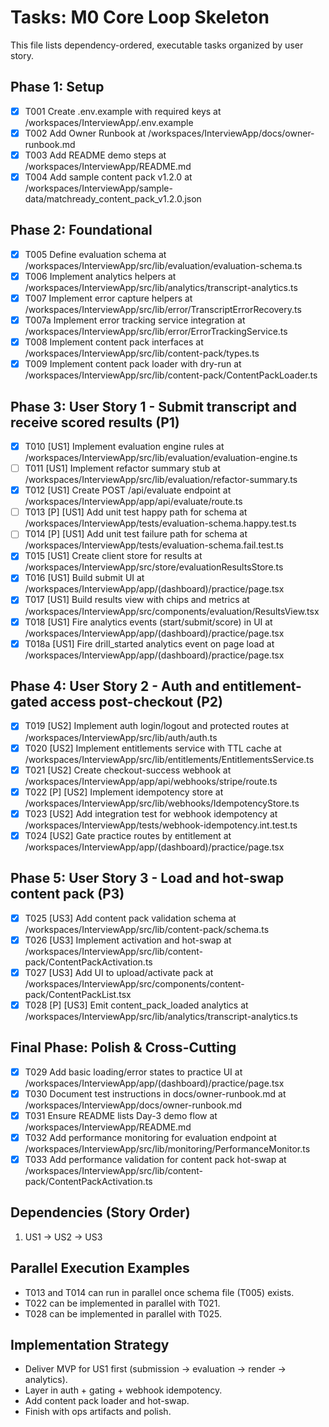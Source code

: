 # Tasks: M0 Core Loop Skeleton

This file lists dependency-ordered, executable tasks organized by user story.

## Phase 1: Setup

- [X] T001 Create .env.example with required keys at /workspaces/InterviewApp/.env.example
- [X] T002 Add Owner Runbook at /workspaces/InterviewApp/docs/owner-runbook.md
- [X] T003 Add README demo steps at /workspaces/InterviewApp/README.md
- [X] T004 Add sample content pack v1.2.0 at /workspaces/InterviewApp/sample-data/matchready_content_pack_v1.2.0.json

## Phase 2: Foundational

- [X] T005 Define evaluation schema at /workspaces/InterviewApp/src/lib/evaluation/evaluation-schema.ts
- [X] T006 Implement analytics helpers at /workspaces/InterviewApp/src/lib/analytics/transcript-analytics.ts
- [X] T007 Implement error capture helpers at /workspaces/InterviewApp/src/lib/error/TranscriptErrorRecovery.ts
- [X] T007a Implement error tracking service integration at /workspaces/InterviewApp/src/lib/error/ErrorTrackingService.ts
- [X] T008 Implement content pack interfaces at /workspaces/InterviewApp/src/lib/content-pack/types.ts
- [X] T009 Implement content pack loader with dry-run at /workspaces/InterviewApp/src/lib/content-pack/ContentPackLoader.ts

## Phase 3: User Story 1 - Submit transcript and receive scored results (P1)

- [X] T010 [US1] Implement evaluation engine rules at /workspaces/InterviewApp/src/lib/evaluation/evaluation-engine.ts
- [ ] T011 [US1] Implement refactor summary stub at /workspaces/InterviewApp/src/lib/evaluation/refactor-summary.ts
- [X] T012 [US1] Create POST /api/evaluate endpoint at /workspaces/InterviewApp/app/api/evaluate/route.ts
- [ ] T013 [P] [US1] Add unit test happy path for schema at /workspaces/InterviewApp/tests/evaluation-schema.happy.test.ts
- [ ] T014 [P] [US1] Add unit test failure path for schema at /workspaces/InterviewApp/tests/evaluation-schema.fail.test.ts
- [X] T015 [US1] Create client store for results at /workspaces/InterviewApp/src/store/evaluationResultsStore.ts
- [X] T016 [US1] Build submit UI at /workspaces/InterviewApp/app/(dashboard)/practice/page.tsx
- [X] T017 [US1] Build results view with chips and metrics at /workspaces/InterviewApp/src/components/evaluation/ResultsView.tsx
- [X] T018 [US1] Fire analytics events (start/submit/score) in UI at /workspaces/InterviewApp/app/(dashboard)/practice/page.tsx
- [X] T018a [US1] Fire drill_started analytics event on page load at /workspaces/InterviewApp/app/(dashboard)/practice/page.tsx

## Phase 4: User Story 2 - Auth and entitlement-gated access post-checkout (P2)

- [X] T019 [US2] Implement auth login/logout and protected routes at /workspaces/InterviewApp/src/lib/auth/auth.ts
- [X] T020 [US2] Implement entitlements service with TTL cache at /workspaces/InterviewApp/src/lib/entitlements/EntitlementsService.ts
- [X] T021 [US2] Create checkout-success webhook at /workspaces/InterviewApp/app/api/webhooks/stripe/route.ts
- [X] T022 [P] [US2] Implement idempotency store at /workspaces/InterviewApp/src/lib/webhooks/IdempotencyStore.ts
- [X] T023 [US2] Add integration test for webhook idempotency at /workspaces/InterviewApp/tests/webhook-idempotency.int.test.ts
- [X] T024 [US2] Gate practice routes by entitlement at /workspaces/InterviewApp/app/(dashboard)/practice/page.tsx

## Phase 5: User Story 3 - Load and hot-swap content pack (P3)

- [X] T025 [US3] Add content pack validation schema at /workspaces/InterviewApp/src/lib/content-pack/schema.ts
- [X] T026 [US3] Implement activation and hot-swap at /workspaces/InterviewApp/src/lib/content-pack/ContentPackActivation.ts
- [X] T027 [US3] Add UI to upload/activate pack at /workspaces/InterviewApp/src/components/content-pack/ContentPackList.tsx
- [X] T028 [P] [US3] Emit content_pack_loaded analytics at /workspaces/InterviewApp/src/lib/analytics/transcript-analytics.ts

## Final Phase: Polish & Cross-Cutting

- [X] T029 Add basic loading/error states to practice UI at /workspaces/InterviewApp/app/(dashboard)/practice/page.tsx
- [X] T030 Document test instructions in docs/owner-runbook.md at /workspaces/InterviewApp/docs/owner-runbook.md
- [X] T031 Ensure README lists Day-3 demo flow at /workspaces/InterviewApp/README.md
- [X] T032 Add performance monitoring for evaluation endpoint at /workspaces/InterviewApp/src/lib/monitoring/PerformanceMonitor.ts
- [X] T033 Add performance validation for content pack hot-swap at /workspaces/InterviewApp/src/lib/content-pack/ContentPackActivation.ts

## Dependencies (Story Order)

1. US1 → US2 → US3

## Parallel Execution Examples

- T013 and T014 can run in parallel once schema file (T005) exists.
- T022 can be implemented in parallel with T021.
- T028 can be implemented in parallel with T025.

## Implementation Strategy

- Deliver MVP for US1 first (submission → evaluation → render → analytics).
- Layer in auth + gating + webhook idempotency.
- Add content pack loader and hot-swap.
- Finish with ops artifacts and polish.
